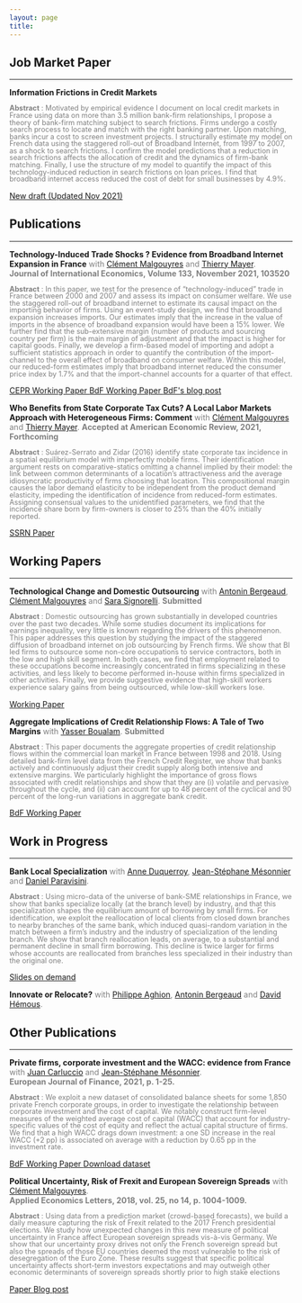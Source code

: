 ```yaml
---
layout: page
title: 
---
```



## Job Market Paper
---------------------------------------------------------------------------------------------------------------------

<!--- <br/> -->


**Information Frictions in Credit Markets** 

<span style="color: gray; font-size:0.9em; line-height:1em;"> **Abstract** : Motivated by empirical evidence I document on local credit markets in France using data on more than 3.5 million bank-firm relationships, I propose a theory of bank-firm matching subject to search frictions. Firms undergo a costly search process to locate and match with the right banking partner. Upon matching, banks incur a cost to screen investment projects. I structurally estimate my model on French data using the staggered roll-out of Broadband Internet, from 1997 to 2007, as a shock to search frictions. I confirm the model predictions that a reduction in search frictions affects the allocation of credit and the dynamics of firm-bank matching. Finally, I use the structure of my model to quantify the impact of this technology-induced reduction in search frictions on loan prices. I find that broadband internet access reduced the cost of debt for small businesses by 4.9%. </span>

<a href="JMP_CMS_Jan2022.pdf" class = "btn btn-outline-success btn-sm" role = "button"> New draft (Updated Nov 2021) </a>

## Publications
---------------------------------------------------------------------------------------------------------------------

**Technology-Induced Trade Shocks ? Evidence from Broadband Internet Expansion in France** <span style="color: gray;"> with [Clément Malgouyres](https://sites.google.com/site/clementmalgouyres/) and [Thierry Mayer](https://sites.google.com/site/thierrymayer/home). </span>    
<span style="color: gray;"> **Journal of International Economics, Volume 133, November 2021, 103520** </span>
	
<span style="color: gray; font-size:0.9em; line-height:1em;"> **Abstract** : In this paper, we test for the presence of “technology-induced” trade in France between 2000 and 2007 and assess its impact on consumer welfare. We use the staggered roll-out of broadband internet to estimate its causal impact on the importing behavior of firms. Using an event-study design, we find that broadband expansion increases imports. Our estimates imply that the increase in the value of imports in the absence of broadband expansion would have been a 15% lower. We further find that the sub-extensive margin (number of products and sourcing country per firm) is the main margin of adjustment and that the impact is higher for capital goods. Finally, we develop a firm-based model of importing and adopt a sufficient statistics approach in order to quantify the contribution of the import-channel to the overall effect of broadband on consumer welfare. Within this model, our reduced-form estimates imply that broadband internet reduced the consumer price index by 1.7% and that the import-channel accounts for a quarter of that effect. </span>

<a href="https://cepr.org/active/publications/discussion_papers/dp.php?dpno=13847" class = "btn btn-outline-success btn-sm" role = "button"> CEPR Working Paper </a> <a href="https://publications.banque-france.fr/en/technology-induced-trade-shocks-evidence-broadband-expansion-france" class = "btn btn-outline-success btn-sm" role = "button"> BdF Working Paper </a> <a href="https://blocnotesdeleco.banque-france.fr/en/blog-entry/broadband-internet-changes-geography-international-trade" class = "btn btn-outline-danger btn-sm" role = "button"> BdF's blog post </a>


**Who Benefits from State Corporate Tax Cuts? A Local Labor Markets Approach with Heterogeneous Firms: Comment** <span style="color: gray;"> with [Clément Malgouyres](https://sites.google.com/site/clementmalgouyres/) and [Thierry Mayer](https://sites.google.com/site/thierrymayer/home). </span> <span style="color: gray;"> **Accepted at American Economic Review, 2021, Forthcoming** </span>
	
<span style="color: gray; font-size:0.9em; line-height:1em;"> **Abstract** : Suárez-Serrato and Zidar (2016) identify state corporate tax incidence in a spatial equilibrium model with imperfectly mobile firms. Their identification argument rests on comparative-statics omitting a channel implied by their model: the link between common determinants of a location’s attractiveness and the average idiosyncratic productivity of firms choosing that location. This compositional margin causes the labor demand elasticity to be independent from the product demand elasticity, impeding the identification of incidence from reduced-form estimates. Assigning consensual values to the unidentified parameters, we find that the incidence share born by firm-owners is closer to 25% than the 40% initially reported. </span>

<a href="https://papers.ssrn.com/sol3/papers.cfm?abstract_id=3721950" class = "btn btn-outline-success btn-sm" role = "button"> SSRN Paper </a>


## Working Papers
---------------------------------------------------------------------------------------------------------------------

**Technological Change and Domestic Outsourcing**  <span style="color: gray;"> with [Antonin Bergeaud](https://sites.google.com/site/abergeaudeco), [Clément Malgouyres](https://sites.google.com/site/clementmalgouyres/) and [Sara Signorelli](https://sites.google.com/view/sarasignorelli/home).</span> <span style="color: gray;"> **Submitted** </span>

<span style="color: gray; font-size:0.9em; line-height:1em;"> **Abstract** : Domestic outsourcing has grown substantially in developed countries over the past two decades. While some studies document its implications for earnings inequality, very little is known regarding the drivers of this phenomenon. This paper addresses this question by studying the impact of the staggered diffusion of broadband internet on job outsourcing by French firms. We show that BI led firms to outsource some non-core occupations to service contractors, both in the low and high skill segment. In both cases, we find that employment related to these occupations become increasingly concentrated in firms specializing in these activities, and less likely to become performed in-house within firms specialized in other activities. Finally, we provide suggestive evidence that high-skill workers experience salary gains from being outsourced, while low-skill workers lose. </span>

<a href="BMMS_June2021_submit.pdf" class = "btn btn-outline-success btn-sm" role = "button"> Working Paper </a>

	
**Aggregate Implications of Credit Relationship Flows: A Tale of Two Margins** <span style="color: gray;"> with [Yasser Boualam](http://www.yasserboualam.com/).</span>
<span style="color: gray;"> **Submitted** </span>

<span style="color: gray; font-size:0.9em; line-height:1em;"> **Abstract** : This paper documents the aggregate properties of credit relationship flows within the commercial loan market in France between 1998 and 2018. Using detailed bank-firm level data from the French Credit Register, we show that banks actively and continuously adjust their credit supply along both intensive and extensive margins. We particularly highlight the importance of gross flows associated with credit relationships and show that they are (i) volatile and pervasive throughout the cycle, and (ii) can account for up to 48 percent of the cyclical and 90 percent of the long-run variations in aggregate bank credit. </span>

<a href="https://publications.banque-france.fr/en/aggregate-implications-credit-relationship-flows-tale-two-margins" class = "btn btn-outline-success btn-sm" role = "button"> BdF Working Paper </a>


## Work in Progress
---------------------------------------------------------------------------------------------------------------------

<!--- <br/> -->

**Bank Local Specialization** <span style="color: gray;"> with [Anne Duquerroy](https://sites.google.com/site/anneduquerroy/),  [Jean-Stéphane Mésonnier](http://jsmeson.pagesperso-orange.fr/) and [Daniel Paravisini](https://sites.google.com/site/paravisinidaniel/home).</span>

<span style="color: gray; font-size:0.9em; line-height:1em;"> **Abstract** : Using micro-data of the universe of bank-SME relationships in France, we show that banks specialize locally (at the branch level) by industry, and that this specialization shapes the equilibrium amount of borrowing by small firms. For identification, we exploit the reallocation of local clients from closed down branches to nearby branches of the same bank, which induced quasi-random variation in the match between a firm’s industry and the industry of specialization of the lending branch. We show that branch reallocation leads, on average, to a substantial and permanent decline in small firm borrowing. This decline is twice larger for firms whose accounts are reallocated from branches less specialized in their industry than the original one.  </span>

<a href="mailto:clement.mazet@sciencespo.fr" class = "btn btn-outline-success btn-sm" role = "button"> Slides on demand </a>

**Innovate or Relocate?** <span style="color: gray;"> with [Philippe Aghion](https://www.insead.edu/faculty-research/faculty/philippe-aghion),  [Antonin Bergeaud](https://sites.google.com/site/abergeaudeco) and [David Hémous](https://www.econ.uzh.ch/en/people/faculty/hemous.html).</span>


## Other Publications
---------------------------------------------------------------------------------------------------------------------

**Private firms, corporate investment and the WACC: evidence from France** <span style="color: gray;"> with [Juan Carluccio](http://juancarluccio.com/) and [Jean-Stéphane Mésonnier](http://jsmeson.pagesperso-orange.fr/).</span>    
<span style="color: gray;">**European Journal of Finance, 2021, p. 1-25.**</span> 

<span style="color: gray; font-size:0.9em; line-height:1em;"> **Abstract** : We exploit a new dataset of consolidated balance sheets for some 1,850 private
French corporate groups, in order to investigate the relationship between corporate investment and the cost of capital. We notably construct firm-level measures of the weighted average cost of capital (WACC) that account for industry-specific values of the cost of equity and reflect the actual capital structure of firms. We find that a high WACC drags down investment: a one SD increase in the real WACC (+2 pp) is associated on average with a reduction by 0.65 pp in the investment rate. </span>

<a href="https://publications.banque-france.fr/sites/default/files/medias/documents/wp710.pdf" class = "btn btn-outline-success btn-sm" role = "button">  BdF Working Paper </a> <a href="https://github.com/CMS27/Wacc" class = "btn btn-outline-warning btn-sm" role = "button">  Download dataset </a>  

**Political Uncertainty, Risk of Frexit and European Sovereign Spreads** <span style="color: gray;"> with [Clément Malgouyres](https://sites.google.com/site/clementmalgouyres/). </span>    
<span style="color: gray;"> **Applied Economics Letters, 2018, vol. 25, no 14, p. 1004-1009.**  </span>  

<span style="color: gray; font-size:0.9em; line-height:1em;"> **Abstract** : Using data from a prediction market (crowd-based forecasts), we build a daily measure capturing the risk of Frexit related to the 2017 French presidential elections. We study how unexpected changes in this new measure of political uncertainty in France affect European sovereign spreads vis-à-vis Germany. We show that our uncertainty proxy drives not only the French sovereign spread but also the spreads of those EU countries deemed the most vulnerable to the risk of desegregation of the Euro Zone. These results suggest that specific political uncertainty affects short-term investors expectations and may outweigh other economic determinants of sovereign spreads shortly prior to high stake elections </span>

<a href="https://www.tandfonline.com/doi/abs/10.1080/13504851.2017.1391991" class = "btn btn-outline-success btn-sm" role = "button">  Paper </a>  <a href="https://blog.hypermind.com/2018/03/09/political-uncertainty-risk-of-frexit-and-european-sovereign-spreads/" class = "btn btn-outline-danger btn-sm" role = "button"> Blog post </a> 
